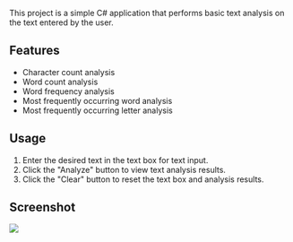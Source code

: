 This project is a simple C# application that performs basic text analysis on the text entered by the user.

## Features

- Character count analysis
- Word count analysis
- Word frequency analysis
- Most frequently occurring word analysis
- Most frequently occurring letter analysis

## Usage

1. Enter the desired text in the text box for text input.
2. Click the "Analyze" button to view text analysis results.
3. Click the "Clear" button to reset the text box and analysis results.

## Screenshot

<img src="https://github.com/furkannay/C-_Txt_analysis/assets/74255322/17010b36-24ae-44e7-b2c3-5463346f74cf">
